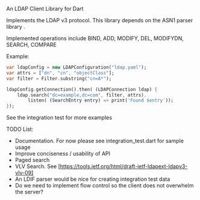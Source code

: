 An LDAP Client Library for Dart

Implements the LDAP v3 protocol. This library depends on the ASN1 parser library .


Implemented operations include BIND, ADD, MODIFY, DEL, MODIFYDN, SEARCH, COMPARE

Example:
```dart
var ldapConfig = new LDAPConfiguration("ldap.yaml");
var attrs = ["dn", "cn", "objectClass"];
var filter = Filter.substring("cn=A*");

ldapConfig.getConnection().then( (LDAPConnection ldap) {
	ldap.search("dc=example,dc=com", filter, attrs).
		listen( (SearchEntry entry) => print('Found $entry'));
});
```

See the integration test for more examples

TODO List:

* Documentation. For now please see integration_test.dart for sample usage
* Improve conciseness / usability of API
* Paged search
* VLV Search. See [https://tools.ietf.org/html/draft-ietf-ldapext-ldapv3-vlv-09]
* An LDIF parser would be nice for creating integration test data
* Do we need to implement flow control so the client does not overwhelm
 the server?



